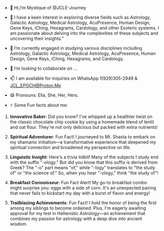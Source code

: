 - 👋 Hi,I’m Mystique of @JCLE-Journey
  
- 👀 I have a keen interest in exploring diverse fields such as Astrology, Galactic Astrology, Medical Astrology, AcuPresence, Human Design, Gene Keys, iChing, Hexagrams, Cardology, and other Esoteric systems. I am passionate about delving into the complexities of these subjects and uncovering their insights."
  
- 🌱 I’m currently engaged in studying various disciplines including Astrology, Galactic Astrology, Medical Astrology, AcuPresence, Human Design, Gene Keys, iChing, Hexagrams, and Cardology.
  
- 💞️ I’m looking to collaborate on ...
  
- 📫 I am available for inquiries on WhatsApp 1(929)305-2949 & JCL_EPOCH@Proton.Me
 
- 😄 Pronouns: Ella, She, Her, Hers.

- ⚡ Some Fun facts about me:

1. **Innovative Baker**: Did you know? I've whipped up a healthier twist on the classic chocolate chip cookie by using a homemade blend of lentil and oat flour. They're not only delicious but packed with extra nutrients!

2. **Spiritual Adventurer**: Fun Fact! I journeyed to Mt. Shasta to embark on my shamanic initiation—a transformative experience that deepened my spiritual connection and broadened my perspective on life.

3. **Linguistic Insight**: Here's a trivia tidbit! Many of the subjects I study end with the suffix "-ology." But did you know that this suffix is derived from Greek? The "-o" part means "of," while "-logy" translates to "the study of" or "the science of." So, when you hear "-ology," think "the study of"!

4. **Breakfast Connoisseur**: Fun Fact Alert! My go-to breakfast combo might surprise you: eggs with a side of corn. It's an unexpected pairing that never fails to kickstart my day with a burst of flavor and energy!

5. **Trailblazing Achievements**: Fun Fact! I hold the honor of being the first among my siblings to become ordained. Plus, I'm eagerly awaiting approval for my test in Hellenistic Astrology—an achievement that combines my passion for astrology with a deep dive into ancient wisdom.

<!---
JCLE-Journey/JCLE-Journey is a ✨ special ✨ repository because its `README.md` (this file) appears on your GitHub profile.
You can click the Preview link to take a look at your changes.
--->

